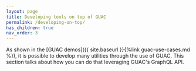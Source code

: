 ```yaml
---
layout: page
title: Developing tools on top of GUAC
permalink: /developing-on-top/
has_children: true
nav_order: 3
---
```


As shown in the [GUAC demos]({{ site.baseurl }}{%link guac-use-cases.md %}), it is
possible to develop many utilities through the use of GUAC. This section talks about
how you can do that leveraging GUAC's GraphQL API.
